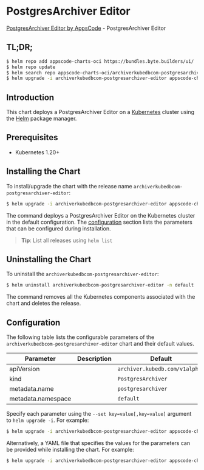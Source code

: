 # PostgresArchiver Editor

[PostgresArchiver Editor by AppsCode](https://appscode.com) - PostgresArchiver Editor

## TL;DR;

```bash
$ helm repo add appscode-charts-oci https://bundles.byte.builders/ui/
$ helm repo update
$ helm search repo appscode-charts-oci/archiverkubedbcom-postgresarchiver-editor --version=v0.7.0
$ helm upgrade -i archiverkubedbcom-postgresarchiver-editor appscode-charts-oci/archiverkubedbcom-postgresarchiver-editor -n default --create-namespace --version=v0.7.0
```

## Introduction

This chart deploys a PostgresArchiver Editor on a [Kubernetes](http://kubernetes.io) cluster using the [Helm](https://helm.sh) package manager.

## Prerequisites

- Kubernetes 1.20+

## Installing the Chart

To install/upgrade the chart with the release name `archiverkubedbcom-postgresarchiver-editor`:

```bash
$ helm upgrade -i archiverkubedbcom-postgresarchiver-editor appscode-charts-oci/archiverkubedbcom-postgresarchiver-editor -n default --create-namespace --version=v0.7.0
```

The command deploys a PostgresArchiver Editor on the Kubernetes cluster in the default configuration. The [configuration](#configuration) section lists the parameters that can be configured during installation.

> **Tip**: List all releases using `helm list`

## Uninstalling the Chart

To uninstall the `archiverkubedbcom-postgresarchiver-editor`:

```bash
$ helm uninstall archiverkubedbcom-postgresarchiver-editor -n default
```

The command removes all the Kubernetes components associated with the chart and deletes the release.

## Configuration

The following table lists the configurable parameters of the `archiverkubedbcom-postgresarchiver-editor` chart and their default values.

|     Parameter      | Description |                  Default                  |
|--------------------|-------------|-------------------------------------------|
| apiVersion         |             | <code>archiver.kubedb.com/v1alpha1</code> |
| kind               |             | <code>PostgresArchiver</code>             |
| metadata.name      |             | <code>postgresarchiver</code>             |
| metadata.namespace |             | <code>default</code>                      |


Specify each parameter using the `--set key=value[,key=value]` argument to `helm upgrade -i`. For example:

```bash
$ helm upgrade -i archiverkubedbcom-postgresarchiver-editor appscode-charts-oci/archiverkubedbcom-postgresarchiver-editor -n default --create-namespace --version=v0.7.0 --set apiVersion=archiver.kubedb.com/v1alpha1
```

Alternatively, a YAML file that specifies the values for the parameters can be provided while
installing the chart. For example:

```bash
$ helm upgrade -i archiverkubedbcom-postgresarchiver-editor appscode-charts-oci/archiverkubedbcom-postgresarchiver-editor -n default --create-namespace --version=v0.7.0 --values values.yaml
```
